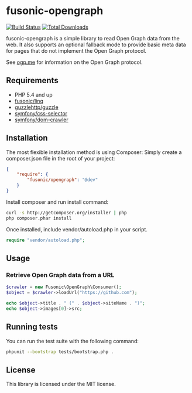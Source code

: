 # fusonic-opengraph

[![Build Status](https://travis-ci.org/fusonic/fusonic-opengraph.png)](https://travis-ci.org/fusonic/fusonic-opengraph)
[![Total Downloads](https://poser.pugx.org/fusonic/opengraph/downloads.png)](https://packagist.org/packages/fusonic/opengraph)

fusonic-opengraph is a simple library to read Open Graph data from the web. It also supports an optional fallback mode to provide basic meta data for pages that do not implement the Open Graph protocol.

See [ogp.me](http://ogp.me) for information on the Open Graph protocol.

## Requirements

* PHP 5.4 and up
* [fusonic/linq](https://github.com/fusonic/fusonic-linq)
* [guzzlehttp/guzzle](https://github.com/guzzle/guzzle)
* [symfony/css-selector](https://github.com/symfony/CssSelector)
* [symfony/dom-crawler](https://github.com/symfony/DomCrawler)

## Installation

The most flexible installation method is using Composer: Simply create a composer.json file in the root of your project:
``` json
{
    "require": {
        "fusonic/opengraph": "@dev"
    }
}
```

Install composer and run install command:
``` bash
curl -s http://getcomposer.org/installer | php
php composer.phar install
``` 

Once installed, include vendor/autoload.php in your script.

``` php
require "vendor/autoload.php";
```

## Usage

### Retrieve Open Graph data from a URL

``` php
$crawler = new Fusonic\OpenGraph\Consumer();
$object = $crawler->loadUrl("https://github.com");

echo $object->title . " (" . $object->siteName . ")";
echo $object->images[0]->src;
```

## Running tests

You can run the test suite with the following command:

``` bash
phpunit --bootstrap tests/bootstrap.php .
``` 

## License

This library is licensed under the MIT license.
